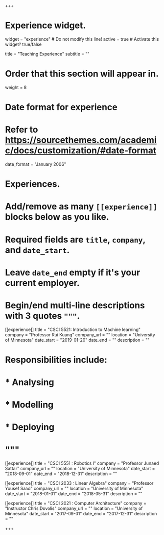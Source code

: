 +++
# Experience widget.
widget = "experience"  # Do not modify this line!
active = true  # Activate this widget? true/false

title = "Teaching Experience"
subtitle = ""

# Order that this section will appear in.
weight = 8

# Date format for experience
#   Refer to https://sourcethemes.com/academic/docs/customization/#date-format
date_format = "January 2006"

# Experiences.
#   Add/remove as many `[[experience]]` blocks below as you like.
#   Required fields are `title`, `company`, and `date_start`.
#   Leave `date_end` empty if it's your current employer.
#   Begin/end multi-line descriptions with 3 quotes `"""`.
[[experience]]
  title = "CSCI 5521: Introduction to Machine learning"
  company = "Professor Rui Kuang"
  company_url = ""
  location = "University of Minnesota"
  date_start = "2019-01-20"
  date_end = ""
  description = ""
#  Responsibilities include:
  
#  * Analysing
#  * Modelling
#  * Deploying
#  """

[[experience]]
  title = "CSCI 5551 : Robotics I"
  company = "Professor Junaed Sattar"
  company_url = ""
  location = "University of Minnesota"
  date_start = "2018-09-01"
  date_end = "2018-12-31"
  description = ""


[[experience]]
  title = "CSCI 2033 : Linear Algebra"
  company = "Professor Yousef Saad"
  company_url = ""
  location = "University of Minnesota"
  date_start = "2018-01-01"
  date_end = "2018-05-31"
  description = ""


[[experience]]
  title = "CSCI 2021 : Computer Architecture"
  company = "Instructor Chris Dovolis"
  company_url = ""
  location = "University of Minnesota"
  date_start = "2017-09-01"
  date_end = "2017-12-31"
  description = ""

+++
